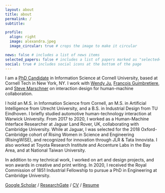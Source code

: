 ```yaml
---
layout: about
title: about
permalink: /
subtitle:

profile:
  align: right
  image: alexandra.jpeg
  image_circular: true # crops the image to make it circular

news: false # includes a list of news items
selected_papers: false # includes a list of papers marked as "selected={true}"
social: true # includes social icons at the bottom of the page
---
```


I am a [PhD Candidate](https://infosci.cornell.edu/content/bremers) in Information Science at Cornell University, based at Cornell Tech in New York, NY. I work with [Wendy Ju](https://wendyju.com), [Francois Guimbretiere](https://www.cs.cornell.edu/~francois/), and [Steve Marschner](https://www.cs.cornell.edu/~srm/) on interaction design for human-machine collaboration.

I hold an M.S. in Information Science from Cornell, an M.S. in Artificial Intelligence from Utrecht University, and a B.S. in Industrial Design from TU Eindhoven. I briefly studied automotive human-technology interaction at Warwick University. From 2017 to 2020, I worked as a Human-Machine Interface Researcher at Jaguar Land Rover, UK, collaborating with Cambridge University. While at Jaguar, I was selected for the 2018 Oxford-Cambridge cohort of Rising Women in Science and Engineering (RisingWISE), and recognized for innovation through JLR & Tata Innovista. I also worked at Toyota Research Institute and Accenture Labs in the Bay Area, and at National Taiwan University.

In addition to my technical work, I worked on art and design projects, and won awards in creative and print writing. In 2020, I received the Royal Commission of 1851 Industrial Fellowship to pursue a PhD in Engineering at Cambridge University.

[Google Scholar](https://scholar.google.com/citations?user=WB5PtlIAAAAJ&hl=en) / [ResearchGate](https://www.researchgate.net/profile/Alexandra-Bremers) / [CV](Bremers_cv.pdf) / [Resume](Bremers_resume.pdf)
